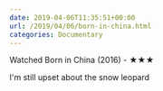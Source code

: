 ```yaml
---
date: 2019-04-06T11:35:51+00:00
url: /2019/04/06/born-in-china.html
categories: Documentary
---
```

Watched Born in China (2016) - ★★★

I'm still upset about the snow leopard


